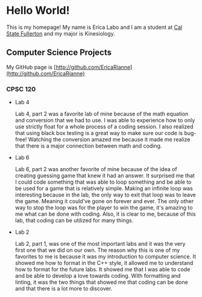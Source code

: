 # Hello World!

This is my homepage! My name is Erica Labo and I am a student at [Cal State Fullerton](http://www.fullerton.edu/) and my major is Kinesiology.

## Computer Science Projects

My GitHub page is [http://github.com/EricaRianne](http://github.com/EricaRianne)

### CPSC 120

* Lab 4

    Lab 4, part 2 was a favorite lab of mine because of the math equation and conversion that we had to use. I was able to experience how to only use strictly float for a whole process of a coding session. I also realized that using black box testing is a great way to make sure our code is bug-free! Watching the conversion amazed me because it made me realize that there is a major connection between math and coding.

* Lab 6

    Lab 6, part 2 was another favorite of mine because of the idea of creating guessing game that knew it had an answer. It surprised me that I could code something that was able to loop something and be able to be used for a game that is relatively simple. Making an infinite loop was interesting because in the lab, the only way to exit that loop was to leave the game. Meaning it could've gone on forever and ever. The only other way to stop the loop was for the player to win the game, it's amazing to me what can be done with coding. Also, it is clear to me, because of this lab, that coding can be utilized for many things.

* Lab 2

    Lab 2, part 1, was one of the most important labs and it was the very first one that we did on our own. The reason why this is one of my favorites to me is because it was my introduction to computer science. It showed me how to format in the C++ style, it allowed me to understand how to format for the future labs. It showed me that I was able to code and be able to develop a love towards coding. With formatting and linting, it was the two things that showed me that coding can be done and that there is a lot more to discover.